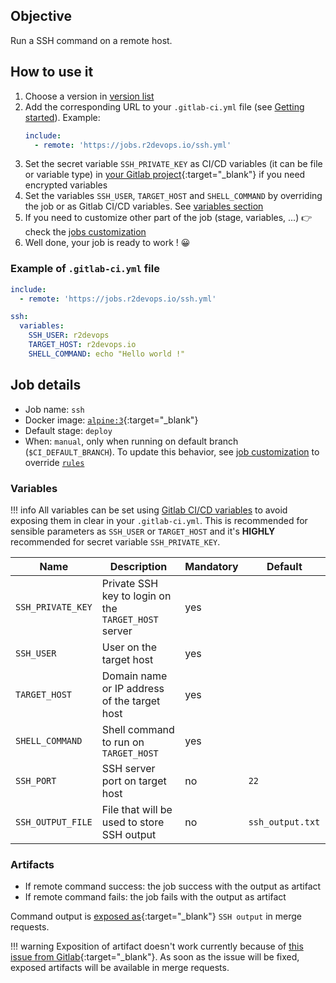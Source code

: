 ## Objective

Run a SSH command on a remote host.

## How to use it

1. Choose a version in [version list](#changelog)
2. Add the corresponding URL to your `.gitlab-ci.yml` file (see [Getting
   started](/use-the-hub/)). Example:
    ```yaml
    include:
      - remote: 'https://jobs.r2devops.io/ssh.yml'
    ```
3. Set the secret variable `SSH_PRIVATE_KEY` as CI/CD variables (it can be file
   or variable type) in [your Gitlab
   project](https://docs.gitlab.com/12.10/ee/ci/variables/#via-the-ui){:target="_blank"}
   if you need encrypted variables
4. Set the variables `SSH_USER`, `TARGET_HOST` and `SHELL_COMMAND` by
   overriding the job or as Gitlab CI/CD variables. See [variables
   section](#variables)
5. If you need to customize other part of the job (stage, variables, ...) 👉
   check the [jobs customization](/use-the-hub/#jobs-customization)
6. Well done, your job is ready to work ! 😀

### Example of `.gitlab-ci.yml` file

```yaml
include:
  - remote: 'https://jobs.r2devops.io/ssh.yml'

ssh:
  variables:
    SSH_USER: r2devops
    TARGET_HOST: r2devops.io
    SHELL_COMMAND: echo "Hello world !"
```

## Job details

* Job name: `ssh`
* Docker image: [`alpine:3`](https://hub.docker.com/_/alpine){:target="_blank"}
* Default stage: `deploy`
* When: `manual`, only when running on default branch (`$CI_DEFAULT_BRANCH`).
  To update this behavior, see [job customization](https://r2devops.io/use-the-hub/#global) to override [`rules`](https://docs.gitlab.com/ee/ci/yaml/#rulesif)

### Variables

!!! info
    All variables can be set using [Gitlab CI/CD
    variables](https://docs.gitlab.com/12.10/ee/ci/variables/#via-the-ui) to
    avoid exposing them in clear in your `.gitlab-ci.yml`. This is recommended
    for sensible parameters as `SSH_USER` or `TARGET_HOST` and it's **HIGHLY**
    recommended for secret variable `SSH_PRIVATE_KEY`.

| Name | Description | Mandatory | Default |
| ---- | ----------- | --------- | ------- |
| `SSH_PRIVATE_KEY` | Private SSH key to login on the `TARGET_HOST` server | yes | ` `
| `SSH_USER` | User on the target host | yes | ` `
| `TARGET_HOST` | Domain name or IP address of the target host | yes | ` `
| `SHELL_COMMAND` | Shell command to run on `TARGET_HOST` | yes | ` `
| `SSH_PORT` | SSH server port on target host | no | `22`
| `SSH_OUTPUT_FILE` | File that will be used to store SSH output | no | `ssh_output.txt `

### Artifacts

* If remote command success: the job success with the output as artifact
* If remote command fails: the job fails with the output as artifact

Command output is [exposed
as](https://docs.gitlab.com/ee/ci/yaml/#artifactsexpose_as){:target="_blank"}
`SSH output` in merge requests.

!!! warning
    Exposition of artifact doesn't work currently because of [this issue from
    Gitlab](https://gitlab.com/gitlab-org/gitlab/-/issues/37129){:target="_blank"}.
    As soon as the issue will be fixed, exposed artifacts will be available in
    merge requests.
